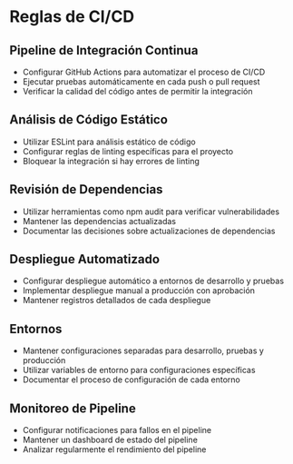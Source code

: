# Reglas de CI/CD

## Pipeline de Integración Continua
- Configurar GitHub Actions para automatizar el proceso de CI/CD
- Ejecutar pruebas automáticamente en cada push o pull request
- Verificar la calidad del código antes de permitir la integración

## Análisis de Código Estático
- Utilizar ESLint para análisis estático de código
- Configurar reglas de linting específicas para el proyecto
- Bloquear la integración si hay errores de linting

## Revisión de Dependencias
- Utilizar herramientas como npm audit para verificar vulnerabilidades
- Mantener las dependencias actualizadas
- Documentar las decisiones sobre actualizaciones de dependencias

## Despliegue Automatizado
- Configurar despliegue automático a entornos de desarrollo y pruebas
- Implementar despliegue manual a producción con aprobación
- Mantener registros detallados de cada despliegue

## Entornos
- Mantener configuraciones separadas para desarrollo, pruebas y producción
- Utilizar variables de entorno para configuraciones específicas
- Documentar el proceso de configuración de cada entorno

## Monitoreo de Pipeline
- Configurar notificaciones para fallos en el pipeline
- Mantener un dashboard de estado del pipeline
- Analizar regularmente el rendimiento del pipeline 